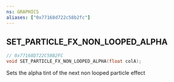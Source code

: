 ```yaml
---
ns: GRAPHICS
aliases: ["0x77168d722c58b2fc"]
---
```

## SET_PARTICLE_FX_NON_LOOPED_ALPHA

```c
// 0x77168D722C58B2FC
void SET_PARTICLE_FX_NON_LOOPED_ALPHA(float colA);
```

Sets the alpha tint of the next non looped particle effect

